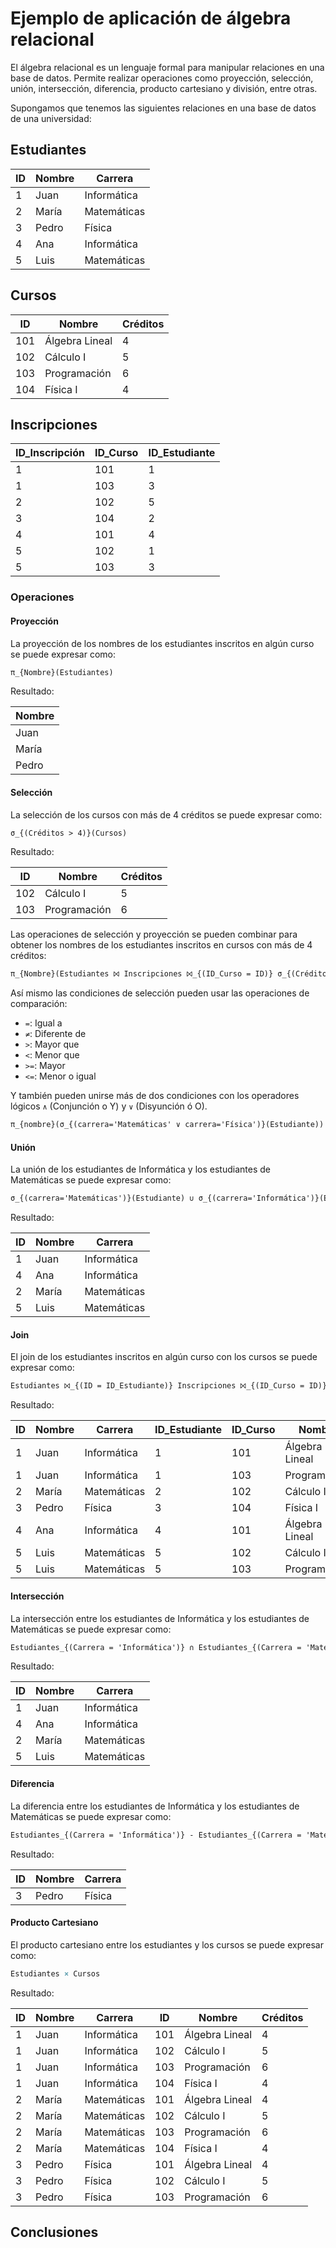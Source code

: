 # Ejemplo de aplicación de álgebra relacional

El álgebra relacional es un lenguaje formal para manipular relaciones en una base de datos. Permite realizar operaciones
como proyección, selección, unión, intersección, diferencia, producto cartesiano y división, entre otras.

Supongamos que tenemos las siguientes relaciones en una base de datos de una universidad:

## Estudiantes

| ID | Nombre | Carrera     |
|----|--------|-------------|
| 1  | Juan   | Informática |
| 2  | María  | Matemáticas |
| 3  | Pedro  | Física      |
| 4  | Ana    | Informática |
| 5  | Luis   | Matemáticas |

## Cursos

| ID  | Nombre         | Créditos |
|-----|----------------|----------|
| 101 | Álgebra Lineal | 4        |
| 102 | Cálculo I      | 5        |
| 103 | Programación   | 6        |
| 104 | Física I       | 4        |

## Inscripciones

| ID_Inscripción | ID_Curso | ID_Estudiante |
|----------------|----------|---------------|
| 1              | 101      | 1             |
| 1              | 103      | 3             |
| 2              | 102      | 5             |
| 3              | 104      | 2             |
| 4              | 101      | 4             |
| 5              | 102      | 1             |
| 5              | 103      | 3             |

### Operaciones

#### Proyección

La proyección de los nombres de los estudiantes inscritos en algún curso se puede expresar como:

```tex
π_{Nombre}(Estudiantes)
```

Resultado:

| Nombre |
|--------|
| Juan   |
| María  |
| Pedro  |

#### Selección

La selección de los cursos con más de 4 créditos se puede expresar como:

```tex
σ_{(Créditos > 4)}(Cursos)
```

Resultado:

| ID  | Nombre       | Créditos |
|-----|--------------|----------|
| 102 | Cálculo I    | 5        |
| 103 | Programación | 6        |

Las operaciones de selección y proyección se pueden combinar para obtener los nombres de los estudiantes inscritos en
cursos con más de 4 créditos:

```tex
π_{Nombre}(Estudiantes ⨝ Inscripciones ⨝_{(ID_Curso = ID)} σ_{(Créditos > 4)}(Cursos))
```

Así mismo las condiciones de selección pueden usar las operaciones de comparación:

* `=`: Igual a
* `≠`: Diferente de
* `>`: Mayor que
* `<`: Menor que
* `>=`: Mayor
* `<=`: Menor o igual

Y también pueden unirse más de dos condiciones con los operadores lógicos `∧` (Conjunción o Y) y `∨` (Disyunción ó O).

```tex
π_{nombre}(σ_{(carrera='Matemáticas' ∨ carrera='Física')}(Estudiante))
```

#### Unión

La unión de los estudiantes de Informática y los estudiantes de Matemáticas se puede expresar como:

```tex
σ_{(carrera='Matemáticas')}(Estudiante) ∪ σ_{(carrera='Informática')}(Estudiante)
```

Resultado:

| ID | Nombre | Carrera     |
|----|--------|-------------|
| 1  | Juan   | Informática |
| 4  | Ana    | Informática |
| 2  | María  | Matemáticas |
| 5  | Luis   | Matemáticas |

#### Join

El join de los estudiantes inscritos en algún curso con los cursos se puede expresar como:

```tex
Estudiantes ⨝_{(ID = ID_Estudiante)} Inscripciones ⨝_{(ID_Curso = ID)} Cursos
```

Resultado:

| ID | Nombre | Carrera     | ID_Estudiante | ID_Curso | Nombre         | Créditos |
|----|--------|-------------|---------------|----------|----------------|----------|
| 1  | Juan   | Informática | 1             | 101      | Álgebra Lineal | 4        |    
| 1  | Juan   | Informática | 1             | 103      | Programación   | 6        |
| 2  | María  | Matemáticas | 2             | 102      | Cálculo I      | 5        |
| 3  | Pedro  | Física      | 3             | 104      | Física I       | 4        |
| 4  | Ana    | Informática | 4             | 101      | Álgebra Lineal | 4        |
| 5  | Luis   | Matemáticas | 5             | 102      | Cálculo I      | 5        |
| 5  | Luis   | Matemáticas | 5             | 103      | Programación   | 6        |

#### Intersección

La intersección entre los estudiantes de Informática y los estudiantes de Matemáticas se puede expresar como:

```tex
Estudiantes_{(Carrera = 'Informática')} ∩ Estudiantes_{(Carrera = 'Matemáticas')}
```

Resultado:

| ID | Nombre | Carrera     |
|----|--------|-------------|
| 1  | Juan   | Informática |
| 4  | Ana    | Informática |
| 2  | María  | Matemáticas |
| 5  | Luis   | Matemáticas |

#### Diferencia

La diferencia entre los estudiantes de Informática y los estudiantes de Matemáticas se puede expresar como:

```tex
Estudiantes_{(Carrera = 'Informática')} - Estudiantes_{(Carrera = 'Matemáticas')}
```

Resultado:

| ID | Nombre | Carrera |
|----|--------|---------|
| 3  | Pedro  | Física  |

#### Producto Cartesiano

El producto cartesiano entre los estudiantes y los cursos se puede expresar como:

```tex
Estudiantes × Cursos
```

Resultado:

| ID | Nombre | Carrera     | ID  | Nombre         | Créditos |
|----|--------|-------------|-----|----------------|----------|
| 1  | Juan   | Informática | 101 | Álgebra Lineal | 4        |
| 1  | Juan   | Informática | 102 | Cálculo I      | 5        |
| 1  | Juan   | Informática | 103 | Programación   | 6        |
| 1  | Juan   | Informática | 104 | Física I       | 4        |
| 2  | María  | Matemáticas | 101 | Álgebra Lineal | 4        |
| 2  | María  | Matemáticas | 102 | Cálculo I      | 5        |
| 2  | María  | Matemáticas | 103 | Programación   | 6        |
| 2  | María  | Matemáticas | 104 | Física I       | 4        |
| 3  | Pedro  | Física      | 101 | Álgebra Lineal | 4        |
| 3  | Pedro  | Física      | 102 | Cálculo I      | 5        |
| 3  | Pedro  | Física      | 103 | Programación   | 6        |

## Conclusiones